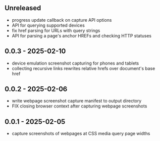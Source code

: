 ## Unreleased

- progress update callback on capture API options
- API for querying supported devices
- fix href parsing for URLs with query strings
- API for parsing a page's anchor HREFs and checking HTTP statuses

## 0.0.3 - 2025-02-10

- device emulation screenshot capturing for phones and tablets
- collecting recursive links rewrites relative hrefs over document's base href

## 0.0.2 - 2025-02-06

- write webpage screenshot capture manifest to output directory
- FIX closing browser context after capturing webpage screenshots

## 0.0.1 - 2025-02-05

- capture screenshots of webpages at CSS media query page widths

[Unreleased]: https://github.com/eighty4/plunder/compare/core-v0.0.3...HEAD
[0.0.3]: https://github.com/eighty4/plunder/compare/core-v0.0.2...core-v0.0.3
[0.0.2]: https://github.com/eighty4/plunder/compare/core-v0.0.1...core-v0.0.2
[0.0.1]: https://github.com/eighty4/plunder/releases/tag/core-v0.0.1
